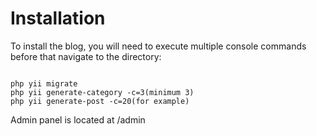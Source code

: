 <h1>Installation</h1>

<p>To install the blog, you will need to execute multiple console commands before that navigate to the directory:</p>
<code>
php yii migrate
php yii generate-category -c=3(minimum 3)
php yii generate-post -c=20(for example)
</code>
<p>Admin panel is located at /admin</p>
